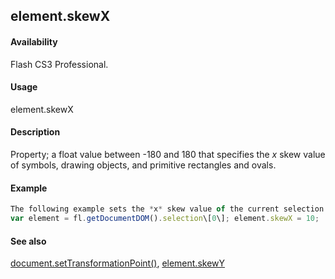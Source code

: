 ## element.skewX

#### Availability

Flash CS3 Professional.

#### Usage

element.skewX

#### Description

Property; a float value between -180 and 180 that specifies the *x* skew value of symbols, drawing objects, and primitive rectangles and ovals.

#### Example

```javascript
The following example sets the *x* skew value of the current selection to 10:
var element = fl.getDocumentDOM().selection\[0\]; element.skewX = 10;

```
#### See also

[document.setTransformationPoint()](../Document_object/docu9939.md), [element.skewY](../Element_object/elemen21.md)

<span id="element.skewY" class="anchor"></span>
